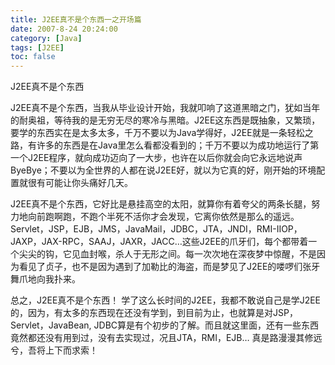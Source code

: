 ```yaml
---
title: J2EE真不是个东西一之开场篇
date: 2007-8-24 20:24:00
category: [Java]
tags: [J2EE]
toc: false
---
```

J2EE真不是个东西 
<!-- more -->

J2EE真不是个东西，当我从毕业设计开始，我就叩响了这道黑暗之门，犹如当年的耐奥祖，等待我的是无穷无尽的寒冷与黑暗。J2EE这东西是既抽象，又繁琐，要学的东西实在是太多太多，千万不要以为Java学得好，J2EE就是一条轻松之路，有许多的东西是在Java里怎么看都没看到的；千万不要以为成功地运行了第一个J2EE程序，就向成功迈向了一大步，也许在以后你就会向它永远地说声ByeBye；不要以为全世界的人都在说J2EE好，就以为它真的好，刚开始的环境配置就很有可能让你头痛好几天。 

J2EE真不是个东西，它好比是悬挂高空的太阳，就算你有着夸父的两条长腿，努力地向前跑啊跑，不跑个半死不活你才会发现，它离你依然是那么的遥远。Servlet，JSP，EJB，JMS，JavaMail，JDBC，JTA，JNDI，RMI-IIOP，JAXP，JAX-RPC，SAAJ，JAXR，JACC…这些J2EE的爪牙们，每个都带着一个尖尖的钩，它见血封喉，杀人于无形之间。每一次次地在深夜梦中惊醒，不是因为看见了贞子，也不是因为遇到了加勒比的海盗，而是梦见了J2EE的喽啰们张牙舞爪地向我扑来。
 
     
总之，J2EE真不是个东西！
 学了这么长时间的J2EE，我都不敢说自己是学J2EE的，因为，有太多的东西现在还没有学到，到目前为止，也就算是对JSP，Servlet，JavaBean, JDBC算是有个初步的了解。而且就这里面，还有一些东西竟然都还没有用到过，没有去实现过，况且JTA，RMI，EJB… 
 真是路漫漫其修远兮，吾将上下而求索！
